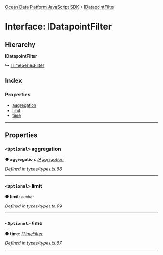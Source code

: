 [Ocean Data Platform JavaScript SDK](../README.md) > [IDatapointFilter](../interfaces/idatapointfilter.md)

# Interface: IDatapointFilter

## Hierarchy

**IDatapointFilter**

↳  [ITimeSeriesFilter](itimeseriesfilter.md)

## Index

### Properties

* [aggregation](idatapointfilter.md#aggregation)
* [limit](idatapointfilter.md#limit)
* [time](idatapointfilter.md#time)

---

## Properties

<a id="aggregation"></a>

### `<Optional>` aggregation

**● aggregation**: *[IAggregation](iaggregation.md)*

*Defined in types/types.ts:68*

___
<a id="limit"></a>

### `<Optional>` limit

**● limit**: *`number`*

*Defined in types/types.ts:69*

___
<a id="time"></a>

### `<Optional>` time

**● time**: *[ITimeFilter](itimefilter.md)*

*Defined in types/types.ts:67*

___

